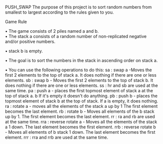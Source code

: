 PUSH_SWAP
The purpose of this project is to sort random numbers from smallest to largest according to the rules given to you.

Game Rule

• The game consists of 2 piles named a and b.   
• The stack a consists of a random number of non-replicated negative and/or positive numbers.

• stack b is empty.

• The goal is to sort the numbers in the stack in ascending order on stack a. 

• You can use the following operations to do this:
   sa : swap a -Moves the first 2 elements to the top of stack a. It does nothing if there are one or less elements.
   sb : swap b - Moves the first 2 elements to the top of stack b. It does nothing if there are one or less elements.
   ss : hr and sb are used at the same time.
   pa : push a - places the first topmost element of stack a at the top of stack a. b
     If it's empty it doesn't do anything.
   pb : push b - places the topmost element of stack b at the top of stack. If a is empty, it does nothing.
   ra : rotate a - moves all the elements of the stack a up by 1 The first element becomes the last element.
   rb : rotate b - Moves all elements of the b stack up by 1. The first element becomes the last element.
   rr : ra and rb are used at the same time.
   rra : reverse rotate a - Moves all the elements of the stack a 1 down. The last element becomes the first element.
   rrb : reverse rotate b - Moves all elements of b stack 1 down. The last element becomes the first element.
   rrr : rra and rrb are used at the same time.
